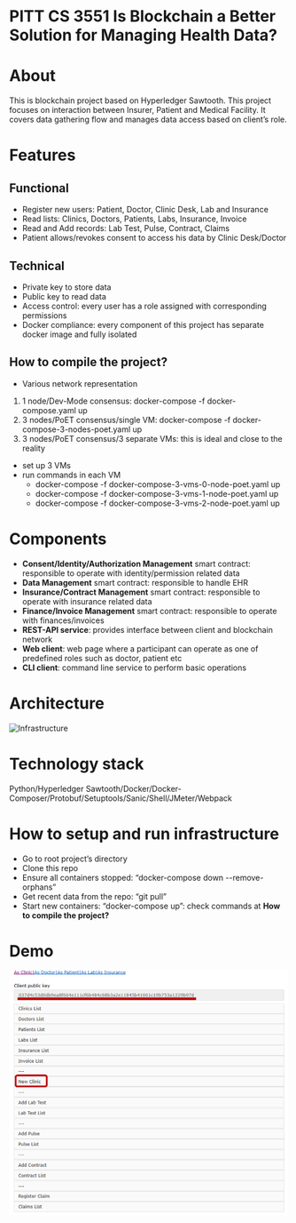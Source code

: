# PITT CS 3551 Is Blockchain a Better Solution for Managing Health Data?﻿

# About

This is blockchain project based on Hyperledger Sawtooth. This project focuses on interaction between Insurer, 
Patient and Medical Facility. It covers data gathering flow and manages data access based on client’s role.

# Features

## Functional

- Register new users: Patient, Doctor, Clinic Desk, Lab and Insurance
- Read lists: Clinics, Doctors, Patients, Labs, Insurance, Invoice
- Read and Add records: Lab Test, Pulse, Contract, Claims
- Patient allows/revokes consent to access his data by Clinic Desk/Doctor

## Technical

- Private key to store data
- Public key to read data
- Access control: every user has a role assigned with corresponding permissions
- Docker compliance: every component of this project has separate docker image and fully isolated

## How to compile the project?

- Various network representation
1. 1 node/Dev-Mode consensus: docker-compose -f docker-compose.yaml up
2. 3 nodes/PoET consensus/single VM: docker-compose -f docker-compose-3-nodes-poet.yaml up
3. 3 nodes/PoET consensus/3 separate VMs: this is ideal and close to the reality
 - set up 3 VMs
 - run commands in each VM
   - docker-compose -f docker-compose-3-vms-0-node-poet.yaml up
   - docker-compose -f docker-compose-3-vms-1-node-poet.yaml up
   - docker-compose -f docker-compose-3-vms-2-node-poet.yaml up

# Components

- **Consent/Identity/Authorization Management** smart contract: responsible to operate with identity/permission related data
- **Data Management** smart contract: responsible to handle EHR
- **Insurance/Contract Management** smart contract: responsible to operate with insurance related data
- **Finance/Invoice Management** smart contract: responsible to operate with finances/invoices
- **REST-API service**: provides interface between client and blockchain network
- **Web client**: web page where a participant can operate as one of predefined roles such as doctor, patient etc
- **CLI client**: command line service to perform basic operations

# Architecture

![Infrastructure](https://github.com/hyperledger-labs/sawtooth-healthcare/blob/master/MedicalInsurance.png)

# Technology stack

Python/Hyperledger Sawtooth/Docker/Docker-Composer/Protobuf/Setuptools/Sanic/Shell/JMeter/Webpack

# How to setup and run infrastructure

- Go to root project’s directory
- Clone this repo
- Ensure all containers stopped: “docker-compose down --remove-orphans”
- Get recent data from the repo: “git pull”
- Start new containers: “docker-compose up”: check commands at **How to compile the project?**

# Demo
![Demo](https://github.com/kyyeh/sawtooth-healthcare/blob/master/Home.png)


